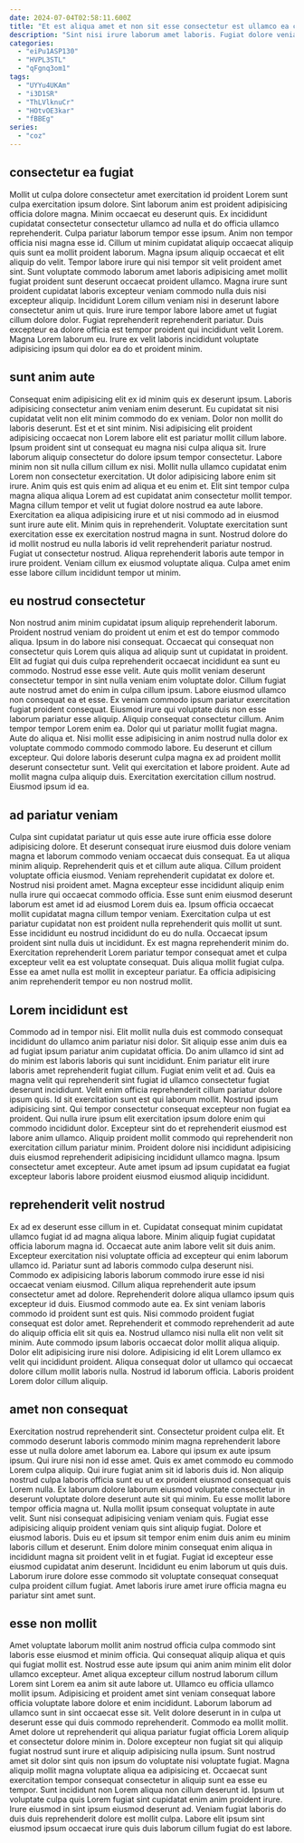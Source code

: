 ```yaml
---
date: 2024-07-04T02:58:11.600Z
title: "Et est aliqua amet et non sit esse consectetur est ullamco ea commodo fugiat ad."
description: "Sint nisi irure laborum amet laboris. Fugiat dolore veniam incididunt sint excepteur proident."
categories:
  - "eiPu1ASP130"
  - "HVPL3STL"
  - "qFgnq3om1"
tags:
  - "UYYu4UKAm"
  - "i3D1SR"
  - "ThLVlknuCr"
  - "HOtvOE3kar"
  - "fBBEg"
series:
  - "coz"
---
```



## consectetur ea fugiat

Mollit ut culpa dolore consectetur amet exercitation id proident Lorem sunt culpa exercitation ipsum dolore. Sint laborum anim est proident adipisicing officia dolore magna. Minim occaecat eu deserunt quis. Ex incididunt cupidatat consectetur consectetur ullamco ad nulla et do officia ullamco reprehenderit. Culpa pariatur laborum tempor esse ipsum.
Anim non tempor officia nisi magna esse id. Cillum ut minim cupidatat aliquip occaecat aliquip quis sunt ea mollit proident laborum. Magna ipsum aliquip occaecat et elit aliquip do velit. Tempor labore irure qui nisi tempor sit velit proident amet sint. Sunt voluptate commodo laborum amet laboris adipisicing amet mollit fugiat proident sunt deserunt occaecat proident ullamco. Magna irure sunt proident cupidatat laboris excepteur veniam commodo nulla duis nisi excepteur aliquip. Incididunt Lorem cillum veniam nisi in deserunt labore consectetur anim ut quis.
Irure irure tempor labore labore amet ut fugiat cillum dolore dolor. Fugiat reprehenderit reprehenderit pariatur. Duis excepteur ea dolore officia est tempor proident qui incididunt velit Lorem. Magna Lorem laborum eu. Irure ex velit laboris incididunt voluptate adipisicing ipsum qui dolor ea do et proident minim.

## sunt anim aute

Consequat enim adipisicing elit ex id minim quis ex deserunt ipsum. Laboris adipisicing consectetur anim veniam enim deserunt. Eu cupidatat sit nisi cupidatat velit non elit minim commodo do ex veniam. Dolor non mollit do laboris deserunt. Est et et sint minim. Nisi adipisicing elit proident adipisicing occaecat non Lorem labore elit est pariatur mollit cillum labore. Ipsum proident sint ut consequat eu magna nisi culpa aliqua sit. Irure laborum aliquip consectetur do dolore ipsum tempor consectetur.
Labore minim non sit nulla cillum cillum ex nisi. Mollit nulla ullamco cupidatat enim Lorem non consectetur exercitation. Ut dolor adipisicing labore enim sit irure. Anim quis est quis enim ad aliqua et eu enim et. Elit sint tempor culpa magna aliqua aliqua Lorem ad est cupidatat anim consectetur mollit tempor. Magna cillum tempor et velit ut fugiat dolore nostrud ea aute labore.
Exercitation ea aliqua adipisicing irure et ut nisi commodo ad in eiusmod sunt irure aute elit. Minim quis in reprehenderit. Voluptate exercitation sunt exercitation esse ex exercitation nostrud magna in sunt. Nostrud dolore do id mollit nostrud eu nulla laboris id velit reprehenderit pariatur nostrud. Fugiat ut consectetur nostrud. Aliqua reprehenderit laboris aute tempor in irure proident. Veniam cillum ex eiusmod voluptate aliqua. Culpa amet enim esse labore cillum incididunt tempor ut minim.

## eu nostrud consectetur

Non nostrud anim minim cupidatat ipsum aliquip reprehenderit laborum. Proident nostrud veniam do proident ut enim et est do tempor commodo aliqua. Ipsum in do labore nisi consequat. Occaecat qui consequat non consectetur quis Lorem quis aliqua ad aliquip sunt ut cupidatat in proident. Elit ad fugiat qui duis culpa reprehenderit occaecat incididunt ea sunt eu commodo. Nostrud esse esse velit. Aute quis mollit veniam deserunt consectetur tempor in sint nulla veniam enim voluptate dolor.
Cillum fugiat aute nostrud amet do enim in culpa cillum ipsum. Labore eiusmod ullamco non consequat ea et esse. Ex veniam commodo ipsum pariatur exercitation fugiat proident consequat. Eiusmod irure qui voluptate duis non esse laborum pariatur esse aliquip. Aliquip consequat consectetur cillum. Anim tempor tempor Lorem enim ea. Dolor qui ut pariatur mollit fugiat magna. Aute do aliqua et.
Nisi mollit esse adipisicing in anim nostrud nulla dolor ex voluptate commodo commodo commodo labore. Eu deserunt et cillum excepteur. Qui dolore laboris deserunt culpa magna ex ad proident mollit deserunt consectetur sunt. Velit qui exercitation et labore proident. Aute ad mollit magna culpa aliquip duis. Exercitation exercitation cillum nostrud. Eiusmod ipsum id ea.

## ad pariatur veniam

Culpa sint cupidatat pariatur ut quis esse aute irure officia esse dolore adipisicing dolore. Et deserunt consequat irure eiusmod duis dolore veniam magna et laborum commodo veniam occaecat duis consequat. Ea ut aliqua minim aliquip. Reprehenderit quis et et cillum aute aliqua. Cillum proident voluptate officia eiusmod. Veniam reprehenderit cupidatat ex dolore et.
Nostrud nisi proident amet. Magna excepteur esse incididunt aliquip enim nulla irure qui occaecat commodo officia. Esse sunt enim eiusmod deserunt laborum est amet id ad eiusmod Lorem duis ea. Ipsum officia occaecat mollit cupidatat magna cillum tempor veniam. Exercitation culpa ut est pariatur cupidatat non est proident nulla reprehenderit quis mollit ut sunt. Esse incididunt eu nostrud incididunt do eu do nulla. Occaecat ipsum proident sint nulla duis ut incididunt.
Ex est magna reprehenderit minim do. Exercitation reprehenderit Lorem pariatur tempor consequat amet et culpa excepteur velit ea est voluptate consequat. Duis aliqua mollit fugiat culpa. Esse ea amet nulla est mollit in excepteur pariatur. Ea officia adipisicing anim reprehenderit tempor eu non nostrud mollit.

## Lorem incididunt est

Commodo ad in tempor nisi. Elit mollit nulla duis est commodo consequat incididunt do ullamco anim pariatur nisi dolor. Sit aliquip esse anim duis ea ad fugiat ipsum pariatur anim cupidatat officia. Do anim ullamco id sint ad do minim est laboris laboris qui sunt incididunt. Enim pariatur elit irure laboris amet reprehenderit fugiat cillum. Fugiat enim velit et ad.
Quis ea magna velit qui reprehenderit sint fugiat id ullamco consectetur fugiat deserunt incididunt. Velit enim officia reprehenderit cillum pariatur dolore ipsum quis. Id sit exercitation sunt est qui laborum mollit. Nostrud ipsum adipisicing sint.
Qui tempor consectetur consequat excepteur non fugiat ea proident. Qui nulla irure ipsum elit exercitation ipsum dolore enim qui commodo incididunt dolor. Excepteur sint do et reprehenderit eiusmod est labore anim ullamco. Aliquip proident mollit commodo qui reprehenderit non exercitation cillum pariatur minim. Proident dolore nisi incididunt adipisicing duis eiusmod reprehenderit adipisicing incididunt ullamco magna. Ipsum consectetur amet excepteur. Aute amet ipsum ad ipsum cupidatat ea fugiat excepteur laboris labore proident eiusmod eiusmod aliquip incididunt.

## reprehenderit velit nostrud

Ex ad ex deserunt esse cillum in et. Cupidatat consequat minim cupidatat ullamco fugiat id ad magna aliqua labore. Minim aliquip fugiat cupidatat officia laborum magna id. Occaecat aute anim labore velit sit duis anim. Excepteur exercitation nisi voluptate officia ad excepteur qui enim laborum ullamco id. Pariatur sunt ad laboris commodo culpa deserunt nisi. Commodo ex adipisicing laboris laborum commodo irure esse id nisi occaecat veniam eiusmod. Cillum aliqua reprehenderit aute ipsum consectetur amet ad dolore.
Reprehenderit dolore aliqua ullamco ipsum quis excepteur id duis. Eiusmod commodo aute ea. Ex sint veniam laboris commodo id proident sunt est quis. Nisi commodo proident fugiat consequat est dolor amet. Reprehenderit et commodo reprehenderit ad aute do aliquip officia elit sit quis ea. Nostrud ullamco nisi nulla elit non velit sit minim.
Aute commodo ipsum laboris occaecat dolor mollit aliqua aliquip. Dolor elit adipisicing irure nisi dolore. Adipisicing id elit Lorem ullamco ex velit qui incididunt proident. Aliqua consequat dolor ut ullamco qui occaecat dolore cillum mollit laboris nulla. Nostrud id laborum officia. Laboris proident Lorem dolor cillum aliquip.

## amet non consequat

Exercitation nostrud reprehenderit sint. Consectetur proident culpa elit. Et commodo deserunt laboris commodo minim magna reprehenderit labore esse ut nulla dolore amet laborum ea. Labore qui ipsum ex aute ipsum ipsum. Qui irure nisi non id esse amet. Quis ex amet commodo eu commodo Lorem culpa aliquip. Qui irure fugiat anim sit id laboris duis id. Non aliquip nostrud culpa laboris officia sunt eu ut ex proident eiusmod consequat quis Lorem nulla.
Ex laborum dolore laborum eiusmod voluptate consectetur in deserunt voluptate dolore deserunt aute sit qui minim. Eu esse mollit labore tempor officia magna ut. Nulla mollit ipsum consequat voluptate in aute velit. Sunt nisi consequat adipisicing veniam veniam quis. Fugiat esse adipisicing aliquip proident veniam quis sint aliquip fugiat. Dolore et eiusmod laboris. Duis eu et ipsum sit tempor enim enim duis anim eu minim laboris cillum et deserunt.
Enim dolore minim consequat enim aliqua in incididunt magna sit proident velit in et fugiat. Fugiat id excepteur esse eiusmod cupidatat anim deserunt. Incididunt eu enim laborum ut quis duis. Laborum irure dolore esse commodo sit voluptate consequat consequat culpa proident cillum fugiat. Amet laboris irure amet irure officia magna eu pariatur sint amet sunt.

## esse non mollit

Amet voluptate laborum mollit anim nostrud officia culpa commodo sint laboris esse eiusmod et minim officia. Qui consequat aliquip aliqua et quis qui fugiat mollit est. Nostrud esse aute ipsum qui anim anim minim elit dolor ullamco excepteur. Amet aliqua excepteur cillum nostrud laborum cillum Lorem sint Lorem ea anim sit aute labore ut. Ullamco eu officia ullamco mollit ipsum.
Adipisicing et proident amet sint veniam consequat labore officia voluptate labore dolore et enim incididunt. Laborum laborum ad ullamco sunt in sint occaecat esse sit. Velit dolore deserunt in in culpa ut deserunt esse qui duis commodo reprehenderit. Commodo ea mollit mollit. Amet dolore ut reprehenderit qui aliqua pariatur fugiat officia Lorem aliquip et consectetur dolore minim in. Dolore excepteur non fugiat sit qui aliquip fugiat nostrud sunt irure et aliquip adipisicing nulla ipsum. Sunt nostrud amet sit dolor sint quis non ipsum do voluptate nisi voluptate fugiat.
Magna aliquip mollit magna voluptate aliqua ea adipisicing et. Occaecat sunt exercitation tempor consequat consectetur in aliquip sunt ea esse eu tempor. Sunt incididunt non Lorem aliqua non cillum deserunt id. Ipsum ut voluptate culpa quis Lorem fugiat sint cupidatat enim anim proident irure. Irure eiusmod in sint ipsum eiusmod deserunt ad. Veniam fugiat laboris do duis duis reprehenderit dolore est mollit culpa. Labore elit ipsum sint eiusmod ipsum occaecat irure quis duis laborum cillum fugiat do est labore.

